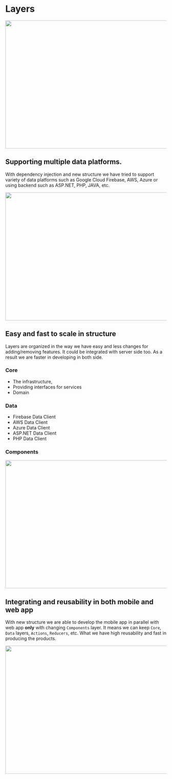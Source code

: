 # Layers

<img height="400" width="700" src="https://raw.githubusercontent.com/Qolzam/react-social-network/next/docs/app/layer.png">

## Supporting multiple data platforms.
 With dependency injection and new structure we have tried to support variety of data platforms such as Google Cloud Firebase, AWS, Azure or using backend such as ASP.NET, PHP, JAVA, etc. 
 
<img height="400" width="700" src="https://raw.githubusercontent.com/Qolzam/react-social-network/next/docs/app/layer-1.png">

## Easy and fast to scale in structure
  Layers are organized in the way we have easy and less changes for adding/removing features. It could be integrated with server side too. As a result we are faster in developing in both side.
  ### Core 
   - The infrastructure, 
   - Providing interfaces for services
   - Domain
  ### Data
   * Firebase Data Client
   * AWS Data Client
   * Azure Data Client
   * ASP.NET Data Client
   * PHP Data Client
  ### Components
  
<img height="400" width="700" src="https://raw.githubusercontent.com/Qolzam/react-social-network/next/docs/app/layer-4.png">

## Integrating and reusability in both mobile and web app
  With new structure we are able to develop the mobile app in parallel with web app **only** with changing `Components` layer. It means we can keep `Core`, `Data` layers, `Actions`, `Reducers`, etc. What we have high reusability and fast in producing the products.
 
<img height="400" width="700" src="https://raw.githubusercontent.com/Qolzam/react-social-network/next/docs/app/layer-5.png">
